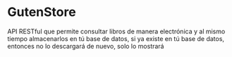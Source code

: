 # GutenStore
API RESTful que permite consultar libros de manera electrónica y al mismo tiempo almacenarlos en tú base de datos, si ya existe en tú base de datos, entonces no lo descargará de nuevo, solo lo mostrará
